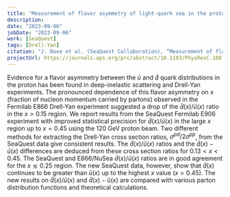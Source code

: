 ```yaml
---
title: "Measurement of flavor asymmetry of light-quark sea in the proton with Drell-Yan dimuon production in $p+p$ and $p+d$ collisions at 120 GeV" 
description: 
date: "2023-09-06"
jobDate: "2023-09-06"
work: [SeaQuest]
tags: [Drell-Yan]
citation: "J. Dove et al. (SeaQuest Collaboration), “Measurement of flavor asymmetry of lightquark sea in the proton with Drell-Yan dimuon production in $p + p$ and $p + d$ collisions at 120 GeV”, Phys. Rev. C 108, 035202 (2023), arXiv:2212.12160 [hep-ph]"
projectUrl: https://journals.aps.org/prc/abstract/10.1103/PhysRevC.108.035202
---
```

Evidence for a flavor asymmetry between the $\bar{u}$ and $\bar{d}$ quark distributions in the proton has been found in deep-inelastic scattering and Drell-Yan experiments. The pronounced dependence of this flavor asymmetry on $x$ (fraction of nucleon momentum carried by partons) observed in the Fermilab E866 Drell-Yan experiment suggested a drop of the $\bar{d}(x)/\bar{u}(x)$ ratio in the $x>0.15$ region. We report results from the SeaQuest Fermilab E906 experiment with improved statistical precision for $\bar{d}(x)/\bar{u}(x)$ in the large $x$ region up to $x=0.45$ using the 120 GeV proton beam. Two different methods for extracting the Drell-Yan cross section ratios, $\sigma^{pd}/2\sigma^{pp}$, from the SeaQuest data give consistent results. The $\bar{d}(x)/\bar{u}(x)$ ratios and the $\bar{d}(x)-\bar{u}(x)$ differences are deduced from these cross section ratios for $0.13<x<0.45$. The SeaQuest and E866/NuSea $\bar{d}(x)/\bar{u}(x)$ ratios are in good agreement for the $x\lesssim 0.25$ region. The new SeaQuest data, however, show that $\bar{d}(x)$ continues to be greater than $\bar{u}(x)$ up to the highest $x$ value ($x=0.45$). The new results on $\bar{d}(x)/\bar{u}(x)$ and $\bar{d}(x)-\bar{u}(x)$ are compared with various parton distribution functions and theoretical calculations.
